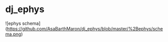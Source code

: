 # dj_ephys

![ephys schema]
(https://github.com/AsaBarthMaron/dj_ephys/blob/master/%2Bephys/schema.png)
